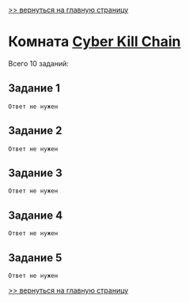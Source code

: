 [>> вернуться на главную страницу](https://github.com/BEPb/tryhackme/blob/master/README.md)

# Комната [Cyber Kill Chain](https://tryhackme.com/r/room/cyberkillchainzmt) 

Всего 10 заданий:
## Задание 1

```commandline
Ответ не нужен
```

## Задание 2

```commandline
Ответ не нужен
```

## Задание 3

```commandline
Ответ не нужен
```

## Задание 4

```commandline
Ответ не нужен
```

## Задание 5

```commandline
Ответ не нужен
```

[>> вернуться на главную страницу](https://github.com/BEPb/tryhackme/blob/master/README.md)